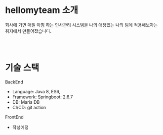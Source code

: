# hellomyteam 소개
회사에 가면 매일 아침 하는 인사관리 시스템을 나의 애정있는 나의 팀에 적용해보자는 취지에서 만들어졌습니다.

<br>
<br>


# 기술 스택

BackEnd
- Language: Java 8, ES6,   
- Framework: Springboot: 2.6.7
- DB: Maria DB
- CI/CD: git action 

FrontEnd
- 작성예정



